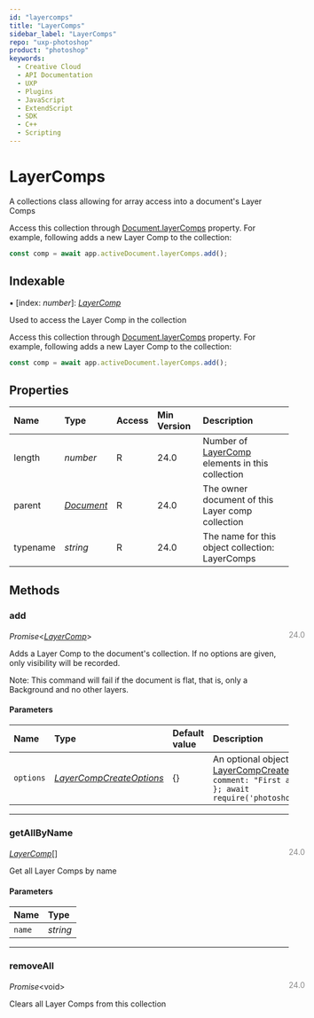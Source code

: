 ```yaml
---
id: "layercomps"
title: "LayerComps"
sidebar_label: "LayerComps"
repo: "uxp-photoshop"
product: "photoshop"
keywords:
  - Creative Cloud
  - API Documentation
  - UXP
  - Plugins
  - JavaScript
  - ExtendScript
  - SDK
  - C++
  - Scripting
---
```


# LayerComps

A collections class allowing for array access into a document's Layer Comps

Access this collection through [Document.layerComps](/ps_reference/classes/document/#layercomps) property. For example,
following adds a new Layer Comp to the collection:

```javascript
const comp = await app.activeDocument.layerComps.add();
```

## Indexable

▪ [index: *number*]: [*LayerComp*](/ps_reference/classes/layercomp/)

Used to access the Layer Comp in the collection

Access this collection through [Document.layerComps](/ps_reference/classes/document/#layercomps) property. For example,
following adds a new Layer Comp to the collection:

```javascript
const comp = await app.activeDocument.layerComps.add();
```

## Properties

| Name | Type | Access | Min Version | Description |
| :------ | :------ | :------ | :------ | :------ |
| length | *number* | R | 24.0 | Number of [LayerComp](/ps_reference/classes/layercomp/) elements in this collection |
| parent | [*Document*](/ps_reference/classes/document/) | R | 24.0 | The owner document of this Layer comp collection |
| typename | *string* | R | 24.0 | The name for this object collection: LayerComps |

## Methods

### add
<span class="minversion" style="display: block; margin-bottom: -1em; margin-left: 36em; float:left; opacity:0.5;">24.0</span>

*Promise*<[*LayerComp*](/ps_reference/classes/layercomp/)\>

Adds a Layer Comp to the document's collection. If no options are given, only visibility will be recorded.

Note: This command will fail if the document is flat, that is, only a Background and no other layers.

#### Parameters

| Name | Type | Default value | Description |
| :------ | :------ | :------ | :------ |
| `options` | [*LayerCompCreateOptions*](/ps_reference/objects/createoptions/layercompcreateoptions/) | {} | An optional object literal containing key/value pairs as described by [LayerCompCreateOptions](/ps_reference/objects/createoptions/layercompcreateoptions/) ``` const options = {    name: "mockup",   comment: "First attempt",   visibility: true,   position: true  }; await require('photoshop').app.activeDocument.layerComps.add(options); ``` |

___

### getAllByName
<span class="minversion" style="display: block; margin-bottom: -1em; margin-left: 36em; float:left; opacity:0.5;">24.0</span>

[*LayerComp*](/ps_reference/classes/layercomp/)[]

Get all Layer Comps by name

#### Parameters

| Name | Type |
| :------ | :------ |
| `name` | *string* |

___

### removeAll
<span class="minversion" style="display: block; margin-bottom: -1em; margin-left: 36em; float:left; opacity:0.5;">24.0</span>

*Promise*<void\>

Clears all Layer Comps from this collection

